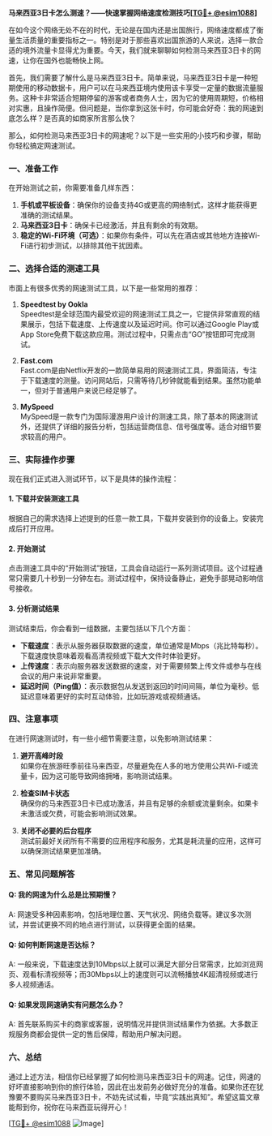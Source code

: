 **马来西亚3日卡怎么测速？——快速掌握网络速度检测技巧[[TG💪+ @esim1088](https://t.me/s/esim1088)]**

在如今这个网络无处不在的时代，无论是在国内还是出国旅行，网络速度都成了衡量生活质量的重要指标之一。特别是对于那些喜欢出国旅游的人来说，选择一款合适的境外流量卡显得尤为重要。今天，我们就来聊聊如何检测马来西亚3日卡的网速，让你在国外也能畅快上网。

首先，我们需要了解什么是马来西亚3日卡。简单来说，马来西亚3日卡是一种短期使用的移动数据卡，用户可以在马来西亚境内使用该卡享受一定量的数据流量服务。这种卡非常适合短期停留的游客或者商务人士，因为它的使用周期短，价格相对实惠，且操作简便。但问题是，当你拿到这张卡时，你可能会好奇：我的网速到底怎么样？是否真的如商家所言那么快？

那么，如何检测马来西亚3日卡的网速呢？以下是一些实用的小技巧和步骤，帮助你轻松搞定网速测试。

### **一、准备工作**

在开始测试之前，你需要准备几样东西：
1. **手机或平板设备**：确保你的设备支持4G或更高的网络制式，这样才能获得更准确的测试结果。
2. **马来西亚3日卡**：确保卡已经激活，并且有剩余的有效期。
3. **稳定的Wi-Fi环境（可选）**：如果你有条件，可以先在酒店或其他地方连接Wi-Fi进行初步测试，以排除其他干扰因素。

### **二、选择合适的测速工具**

市面上有很多优秀的网速测试工具，以下是一些常用的推荐：

1. **Speedtest by Ookla**  
   Speedtest是全球范围内最受欢迎的网速测试工具之一，它提供非常直观的结果展示，包括下载速度、上传速度以及延迟时间。你可以通过Google Play或App Store免费下载这款应用。测试过程中，只需点击“GO”按钮即可完成测试。

2. **Fast.com**  
   Fast.com是由Netflix开发的一款简单易用的网速测试工具，界面简洁，专注于下载速度的测量。访问网站后，只需等待几秒钟就能看到结果。虽然功能单一，但对于普通用户来说已经足够了。

3. **MySpeed**  
   MySpeed是一款专门为国际漫游用户设计的测速工具，除了基本的网速测试外，还提供了详细的报告分析，包括运营商信息、信号强度等。适合对细节要求较高的用户。

### **三、实际操作步骤**

现在我们正式进入测试环节，以下是具体的操作流程：

#### **1. 下载并安装测速工具**
根据自己的需求选择上述提到的任意一款工具，下载并安装到你的设备上。安装完成后打开应用。

#### **2. 开始测试**
点击测速工具中的“开始测试”按钮，工具会自动运行一系列测试项目。这个过程通常只需要几十秒到一分钟左右。测试过程中，保持设备静止，避免手部晃动影响信号接收。

#### **3. 分析测试结果**
测试结束后，你会看到一组数据，主要包括以下几个方面：
- **下载速度**：表示从服务器获取数据的速度，单位通常是Mbps（兆比特每秒）。下载速度快意味着观看高清视频或下载大文件时体验更好。
- **上传速度**：表示向服务器发送数据的速度，对于需要频繁上传文件或参与在线会议的用户来说非常重要。
- **延迟时间（Ping值）**：表示数据包从发送到返回的时间间隔，单位为毫秒。低延迟意味着更好的实时互动体验，比如玩游戏或视频通话。

### **四、注意事项**

在进行网速测试时，有一些小细节需要注意，以免影响测试结果：

1. **避开高峰时段**  
   如果你在旅游旺季前往马来西亚，尽量避免在人多的地方使用公共Wi-Fi或流量卡，因为这可能导致网络拥堵，影响测试结果。

2. **检查SIM卡状态**  
   确保你的马来西亚3日卡已成功激活，并且有足够的余额或流量剩余。如果卡未激活或欠费，可能会影响测试效果。

3. **关闭不必要的后台程序**  
   测试前最好关闭所有不需要的应用程序和服务，尤其是耗流量的应用，这样可以确保测试结果更加准确。

### **五、常见问题解答**

#### **Q: 我的网速为什么总是比预期慢？**
A: 网速受多种因素影响，包括地理位置、天气状况、网络负载等。建议多次测试，并尝试更换不同的地点进行测试，以获得更全面的结果。

#### **Q: 如何判断网速是否达标？**
A: 一般来说，下载速度达到10Mbps以上就可以满足大部分日常需求，比如浏览网页、观看标清视频等；而30Mbps以上的速度则可以流畅播放4K超清视频或进行多人视频通话。

#### **Q: 如果发现网速确实有问题怎么办？**
A: 首先联系购买卡的商家或客服，说明情况并提供测试结果作为依据。大多数正规服务商都会提供一定的售后保障，帮助用户解决问题。

### **六、总结**

通过上述方法，相信你已经掌握了如何检测马来西亚3日卡的网速。记住，网速的好坏直接影响到你的旅行体验，因此在出发前务必做好充分的准备。如果你还在犹豫要不要购买马来西亚3日卡，不妨先试试看，毕竟“实践出真知”。希望这篇文章能帮到你，祝你在马来西亚玩得开心！

[[TG💪+ @esim1088](https://t.me/s/esim1088) ![Image](https://i.postimg.cc/4NQfJmqS/Snipaste-2025-05-13-00-14-12.png)]